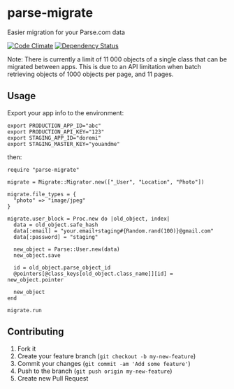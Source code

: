 # parse-migrate

Easier migration for your Parse.com data

[![Code Climate](https://codeclimate.com/github/interstateone/parse-migrate.png)](https://codeclimate.com/github/interstateone/parse-migrate) [![Dependency Status](https://gemnasium.com/interstateone/parse-migrate.png)](https://gemnasium.com/interstateone/parse-migrate)

Note: There is currently a limit of 11 000 objects of a single class that can be migrated between apps. This is due to an API limitation when batch retrieving objects of 1000 objects per page, and 11 pages.

## Usage

Export your app info to the environment:

```
export PRODUCTION_APP_ID="abc"
export PRODUCTION_API_KEY="123"
export STAGING_APP_ID="doremi"
export STAGING_MASTER_KEY="youandme"
```

then:

```
require "parse-migrate"

migrate = Migrate::Migrator.new(["_User", "Location", "Photo"])

migrate.file_types = {
  "photo" => "image/jpeg"
}

migrate.user_block = Proc.new do |old_object, index|
  data = old_object.safe_hash
  data[:email] = "your.email+staging#{Random.rand(100)}@gmail.com"
  data[:password] = "staging"

  new_object = Parse::User.new(data)
  new_object.save

  id = old_object.parse_object_id
  @pointers[@class_keys[old_object.class_name]][id] = new_object.pointer

  new_object
end

migrate.run
```

## Contributing

1. Fork it
2. Create your feature branch (`git checkout -b my-new-feature`)
3. Commit your changes (`git commit -am 'Add some feature'`)
4. Push to the branch (`git push origin my-new-feature`)
5. Create new Pull Request
